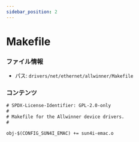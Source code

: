 ```yaml
---
sidebar_position: 2
---
```

# Makefile

### ファイル情報

- パス: `drivers/net/ethernet/allwinner/Makefile`

### コンテンツ

```txt
# SPDX-License-Identifier: GPL-2.0-only
#
# Makefile for the Allwinner device drivers.
#

obj-$(CONFIG_SUN4I_EMAC) += sun4i-emac.o

```
